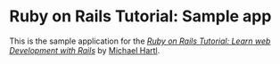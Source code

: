 # Ruby on Rails Tutorial: Sample app

This is the sample application for the
[*Ruby on Rails Tutorial:
Learn web Development with Rails*](http://www.railstutorial.org/)
by [Michael Hartl](http://www.michaelhartl.com/).